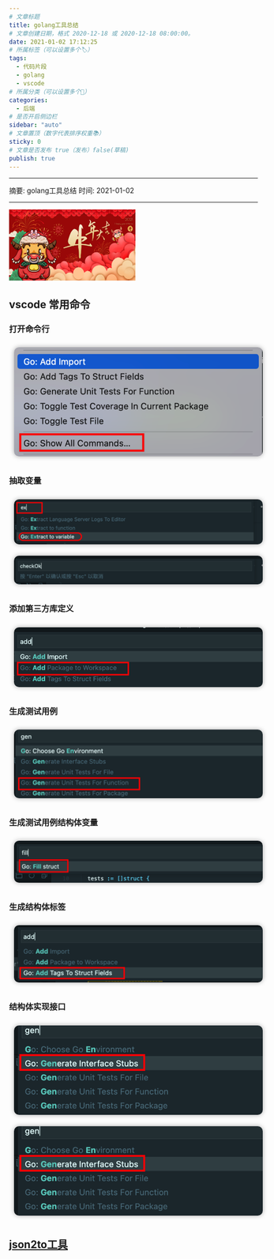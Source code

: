 ```yaml
---
# 文章标题
title: golang工具总结
# 文章创建日期，格式 2020-12-18 或 2020-12-18 08:00:00。
date: 2021-01-02 17:12:25
# 所属标签（可以设置多个🏷）
tags:
  - 代码片段
  - golang
  - vscode
# 所属分类（可以设置多个💖）
categories:
  - 后端
# 是否开启侧边栏
sidebar: "auto"
# 文章置顶（数字代表排序权重📚）
sticky: 0
# 文章是否发布 true（发布）false(草稿)
publish: true
---
```


---

摘要: golang工具总结
时间: 2021-01-02

---

<img src="/img/2021-2.png" width="256px" height="144px">

<!-- more -->

## vscode 常用命令

### 打开命令行
<img src="/分类/后端/golang/打开命令行.png" style="border-radius:10px;margin:10px;box-shadow: 0px 0px 10px #aaa;" class="medium-zoom"/>

### 抽取变量
<img src="/分类/后端/golang/抽取变量-1.png" style="border-radius:10px;margin:10px;box-shadow: 0px 0px 10px #aaa;" class="medium-zoom"/>

<img src="/分类/后端/golang/抽取变量-2.png" style="border-radius:10px;margin:10px;box-shadow: 0px 0px 10px #aaa;" class="medium-zoom"/>

### 添加第三方库定义
<img src="/分类/后端/golang/添加第三方库定义.png" style="border-radius:10px;margin:10px;box-shadow: 0px 0px 10px #aaa;" class="medium-zoom"/>

### 生成测试用例
<img src="/分类/后端/golang/生成测试用例.png" style="border-radius:10px;margin:10px;box-shadow: 0px 0px 10px #aaa;" class="medium-zoom"/>

### 生成测试用例结构体变量
<img src="/分类/后端/golang/生成测试用例结构体变量.png" style="border-radius:10px;margin:10px;box-shadow: 0px 0px 10px #aaa;" class="medium-zoom"/>

### 生成结构体标签
<img src="/分类/后端/golang/生成结构体标签.png" style="border-radius:10px;margin:10px;box-shadow: 0px 0px 10px #aaa;" class="medium-zoom"/>

### 结构体实现接口
<img src="/分类/后端/golang/结构体实现接口-1.png" style="border-radius:10px;margin:10px;box-shadow: 0px 0px 10px #aaa;" class="medium-zoom"/>

<img src="/分类/后端/golang/结构体实现接口-1.png" style="border-radius:10px;margin:10px;box-shadow: 0px 0px 10px #aaa;" class="medium-zoom"/>

## [json2to工具](https://oktools.net/json2go)